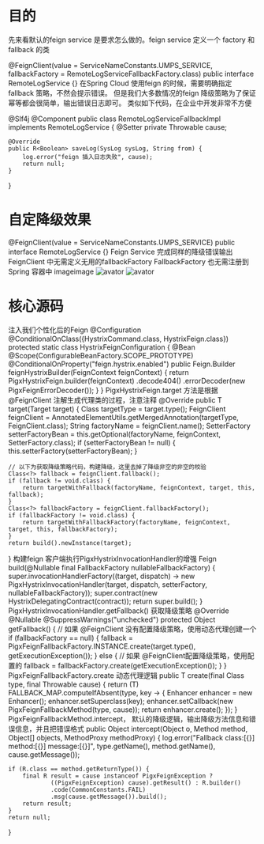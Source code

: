 # 目的
先来看默认的feign service 是要求怎么做的。feign service 定义一个 factory 和 fallback 的类

@FeignClient(value = ServiceNameConstants.UMPS_SERVICE, fallbackFactory = RemoteLogServiceFallbackFactory.class)
public interface RemoteLogService {}
在Spring Cloud 使用feign 的时候，需要明确指定fallback 策略，不然会提示错误。 但是我们大多数情况的feign 降级策略为了保证幂等都会很简单，输出错误日志即可。 类似如下代码，在企业中开发非常不方便

@Slf4j
@Component
public class RemoteLogServiceFallbackImpl implements RemoteLogService {
	@Setter
	private Throwable cause;


	@Override
	public R<Boolean> saveLog(SysLog sysLog, String from) {
		log.error("feign 插入日志失败", cause);
		return null;
	}
}
# 自定降级效果
@FeignClient(value = ServiceNameConstants.UMPS_SERVICE)
public interface RemoteLogService {}
Feign Service 完成同样的降级错误输出
FeignClient 中无需定义无用的fallbackFactory
FallbackFactory 也无需注册到Spring 容器中 imageimage
![avator](http://pic.pig4cloud.com/20190706115349_z7vysX_Screenshot.jpeg)
![avator](http://pic.pig4cloud.com/20190706115427_8klIy4_Screenshot.jpeg)


# 核心源码
注入我们个性化后的Feign
@Configuration
@ConditionalOnClass({HystrixCommand.class, HystrixFeign.class})
protected static class HystrixFeignConfiguration {
	@Bean
	@Scope(ConfigurableBeanFactory.SCOPE_PROTOTYPE)
	@ConditionalOnProperty("feign.hystrix.enabled")
	public Feign.Builder feignHystrixBuilder(FeignContext feignContext) {
		return PigxHystrixFeign.builder(feignContext)
				.decode404()
				.errorDecoder(new PigxFeignErrorDecoder());
	}
}
PigxHystrixFeign.target 方法是根据@FeignClient 注解生成代理类的过程，注意注释
@Override
public <T> T target(Target<T> target) {
	Class<T> targetType = target.type();
	FeignClient feignClient = AnnotatedElementUtils.getMergedAnnotation(targetType, FeignClient.class);
	String factoryName = feignClient.name();
	SetterFactory setterFactoryBean = this.getOptional(factoryName, feignContext, SetterFactory.class);
	if (setterFactoryBean != null) {
		this.setterFactory(setterFactoryBean);
	}
	
	// 以下为获取降级策略代码，构建降级，这里去掉了降级非空的非空的校验
	Class<?> fallback = feignClient.fallback();
	if (fallback != void.class) {
		return targetWithFallback(factoryName, feignContext, target, this, fallback);
	}
	Class<?> fallbackFactory = feignClient.fallbackFactory();
	if (fallbackFactory != void.class) {
		return targetWithFallbackFactory(factoryName, feignContext, target, this, fallbackFactory);
	}
	return build().newInstance(target);
}
构建feign 客户端执行PigxHystrixInvocationHandler的增强
Feign build(@Nullable final FallbackFactory<?> nullableFallbackFactory) {
		super.invocationHandlerFactory((target, dispatch) ->
				new PigxHystrixInvocationHandler(target, dispatch, setterFactory, nullableFallbackFactory));
		super.contract(new HystrixDelegatingContract(contract));
		return super.build();
	}
PigxHystrixInvocationHandler.getFallback() 获取降级策略
	@Override
	@Nullable
	@SuppressWarnings("unchecked")
	protected Object getFallback() {
	        // 如果 @FeignClient  没有配置降级策略，使用动态代理创建一个
			if (fallbackFactory == null) {
				fallback = PigxFeignFallbackFactory.INSTANCE.create(target.type(), getExecutionException());
			} else {
			  // 如果 @FeignClient配置降级策略，使用配置的
				fallback = fallbackFactory.create(getExecutionException());
			}
	}
PigxFeignFallbackFactory.create 动态代理逻辑
	public T create(final Class<?> type, final Throwable cause) {
		return (T) FALLBACK_MAP.computeIfAbsent(type, key -> {
			Enhancer enhancer = new Enhancer();
			enhancer.setSuperclass(key);
			enhancer.setCallback(new PigxFeignFallbackMethod(type, cause));
			return enhancer.create();
		});
	}
PigxFeignFallbackMethod.intercept， 默认的降级逻辑，输出降级方法信息和错误信息，并且把错误格式
public Object intercept(Object o, Method method, Object[] objects, MethodProxy methodProxy) {
	log.error("Fallback class:[{}] method:[{}] message:[{}]",
			type.getName(), method.getName(), cause.getMessage());

	if (R.class == method.getReturnType()) {
		final R result = cause instanceof PigxFeignException ?
				((PigxFeignException) cause).getResult() : R.builder()
				.code(CommonConstants.FAIL)
				.msg(cause.getMessage()).build();
		return result;
	}
	return null;
}